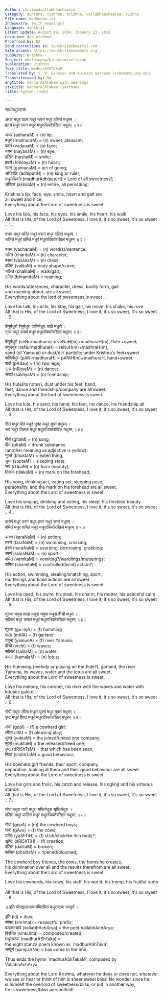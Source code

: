 ```yaml
---
Author: shriimadvallabhaachaarya
Category: aShTaka, vishhnu, krishna, vallabhaachaarya, vishnu
File name: madhunew.itx
Indexextra: (with meanings)
Language: Sanskrit
Latest update: August 19, 2004, January 23, 2016
Location: doc_vishhnu
Proofread by: NA
Send corrections to: Sanskrit@cheerful.com
Site access: https://sanskritdocuments.org
SubDeity: krishna
Subject: philosophy/hinduism/religion
Sublocation: vishhnu
Text title: madhurAShTakaM
Translated by: S. V. Ganesan and Avinash Sathaye (sohum@ms.uky.edu)
Transliterated by: NA
engtitle: madhurAShTakam with meanings
itxtitle: madhurAShTakam (sArtham)
title: मधुराष्टकम् (सार्थम्)

---
```

  
 सार्थमधुराष्टकं   
  
अधरं मधुरं वदनं मधुरं नयनं मधुरं हसितं मधुरम् ।  
हृदयं मधुरं गमनं मधुरं मधुराधिपतेरखिलं मधुरम् ॥ १॥  
  
  
  
अधरं (adharaM) = (n) lip;  
मधुरं (madhuraM) = (n) sweet, pleasant;  
वदनं (vadanaM) = (n) face;  
नयनं (nayanaM) = (n) eye;  
हसितं (hasitaM) = smile;  
हृदयं (hRidayaM) = (n) heart;  
गमनं (gamanaM) = act of going;  
अधिपतिः (adhipatiH) = (m) king or ruler;  
मधुराधिपतेः (madhurAdhipateH) = Lord of all sweetness!;  
अखिलं (akhilaM) = (n) entire, all pervading;  
  
Krishna's lip, face, eye, smile, heart and gait are  
all sweet and nice.  
Everything about the Lord of sweetness is sweet.  
  
Love his lips, his face, his eyes, his smile, his heart, his walk .  
All that is His, of the Lord of Sweetness, I love it, it's so sweet, it's so sweet .. 1..  
  
  
वचनं मधुरं चरितं मधुरं वसनं मधुरं वलितं मधुरम् ।  
चलितं मधुरं भ्रमितं मधुरं मधुराधिपतेरखिलं मधुरम् ॥ २॥  
  
  
  
वचनं (vachanaM) = (n) word(s)/sentence;  
चरितं (charitaM) = (n) character;  
वसनं (vasanaM) = (n) dress;  
वलितं (valitaM) = body shape/curve;  
चलितं (chalitaM) = walk/gait;  
भ्रमितं (bhramitaM) = roaming;  
  
  His words/utterances, character, dress, bodily form, gait  
and roaming about, are all sweet.  
 Everything about the lord of sweetness is sweet ..  
  
Love his talk, his acts, his stay, his gait, his move, his shake, his rove .  
All that is His, of the Lord of Sweetness, I love it, it's so sweet, it's so sweet .. 2..  
  
  
वेणुर्मधुरो रेणुर्मधुरः पाणिर्मधुरः पादौ मधुरौ ।  
नृत्यं मधुरं सख्यं मधुरं मधुराधिपतेरखिलं मधुरम् ॥ ३॥  
  
  
  
वेणुर्मधुरो (veNurmadhuro) = veNuH(m)+madhuraH(m), flute +sweet;  
रेणुर्मधुरः (reNurmadhuraH) = reNuH(m)+madhraH(m),  
sand (of Yamuna) or dust/dirt particle; under Krishna's feet+sweet  
पाणिर्मधुरः (pANirmadhuraH) = pANiH(m)+madhuraH, hand+sweet;  
पादौ (pAdau) = (m) two legs;  
नृत्यं (nRityaM) = (n) dance;  
सख्यं (sakhyaM) = (n) friendship;  
  
  His flute(its notes), dust under his feet, hand,  
feet, dance and friendship/company are all sweet.  
 Everything about the lord of sweetness is sweet.  
  
Love his lute, his sand, his hand, his feet, his dance, his friendship all .  
All that is His, of the Lord of Sweetness, I love it, it's so sweet, it's so sweet .. 3..  
  
  
गीतं मधुरं पीतं मधुरं भुक्तं मधुरं सुप्तं मधुरम् ।  
रूपं मधुरं तिलकं मधुरं मधुराधिपतेरखिलं मधुरम् ॥ ४॥  
  
  
  
गीतं (gItaM) = (n) song;  
पीतं (pItaM) = drunk substance.  
(another meaning as adjective is yellow);  
भुक्तं (bhuktaM) = eaten thing;  
सुप्तं (suptaM) = sleeping state;  
रूपं (rUpaM) = (n) form (beauty);  
तिलकं (tilakaM) = (n) mark on the forehead;  
  
  His song, drinking act, eating act, sleeping pose,  
personality, and the mark on his forehead are all sweet.  
 Everything about the Lord of sweetness is sweet.  
  
Love his singing, drinking and eating, his sleep, his freckled beauty .  
All that is His, of the Lord of Sweetness, I love it, it's so sweet, it's so sweet .. 4..  
  
  
करणं मधुरं तरणं मधुरं हरणं मधुरं रमणं मधुरम् ।  
वमितं मधुरं शमितं मधुरं मधुराधिपतेरखिलं मधुरम् ॥ ५॥  
  
  
  
करणं (karaNaM) = (n) action;  
तरणं (taraNaM) = (n) swimming, crossing;  
हरणं (haraNaM) = usurping, destroying, grabbing;  
रमणं (ramaNaM) = (n) sport;  
वमितं (vamitaM) = vomiting?/warblings/mutterings;  
शमितं (shamitaM) = controlled(timid) action?;  
  
  His action, swimming, stealing/snatching, sport,  
mutterings and timid actions are all sweet.  
 Everything about the Lord of sweetness is sweet.  
  
Love his deed, his swim, his steal, his charm, his mutter, his peaceful calm .  
All that is His, of the Lord of Sweetness, I love it, it's so sweet, it's so sweet .. 5..  
  
  
गुञ्जा मधुरा माला मधुरा यमुना मधुरा वीची मधुरा ।  
सलिलं मधुरं कमलं मधुरं मधुराधिपतेरखिलं मधुरम् ॥ ६॥  
  
  
  
गुञ्जा (gu~njA) = (f) humming  
माला (mAlA) = (f) garland  
यमुना (yamunA) = (f) river Yamuna;  
वीची (vIchI) = (f) waves;  
सलिलं (salilaM) = (n) water;  
कमलं (kamalaM) = (n) lotus;  
  
  His humming (melody or playing on the flute?), garland, the river  
Yamuna, its waves, water and the lotus are all sweet.  
 Everything about the Lord of sweetness is sweet.  
  
Love his melody, his coronet, his river with the waves and water with lotuses galore .  
All that is His, of the Lord of Sweetness, I love it, it's so sweet, it's so sweet .. 6..  
  
  
गोपी मधुरा लीला मधुरा युक्तं मधुरं मुक्तं मधुरम् ।  
दृष्टं मधुरं शिष्टं मधुरं मधुराधिपतेरखिलं मधुरम् ॥ ७॥  
  
  
  
गोपी (gopI) = (f) a cowherd girl;  
लीला (lIlA) = (f) pleasing play;  
युक्तं (yuktaM) = the joined/united one company;  
मुक्तं (muktaM) = the released/freed one;  
दृष्टं (dRiShTaM) = that which has been seen;  
शिष्टं (shiShTaM) = good behaviour;  
  
  His cowherd girl friends, their sport, company,  
separation, looking at them and their good behaviour are all sweet.  
 Everything about the Lord of sweetness is sweet.  
  
Love his girls and frolic, his catch and release, his ogling and his virtuous stance .  
All that is His, of the Lord of Sweetness, I love it, it's so sweet, it's so sweet .. 7..  
  
  
गोपा मधुरा गावो मधुरा यष्टिर्मधुरा सृष्टिर्मधुरा ।  
दलितं मधुरं फलितं मधुरं मधुराधिपतेरखिलं मधुरम् ॥ ८॥  
  
  
  
गोपा (gopA) = (m) the cowherd boys;  
गावो (gAvo) = (f) the cows;  
यष्टिः (yaShTiH) = (f) stick/sticklike thin body?;  
सृष्टिः (sRiShTiH) = (f) creation;  
दलितं (dalitaM) = broken;  
फलितं (phalitaM) = ripened/bloomed;  
  
  The cowherd boy friends, the cows, the forms he creates,  
his domination over all and the results therefrom are all sweet.  
 Everything about the Lord of sweetness is sweet.  
  
Love his cowherds, his cows, his staff, his world, his tromp, his fruitful romp .  
All that is His, of the Lord of Sweetness, I love it, it's so sweet, it's so sweet .. 8..  
  
  
 ॥ इति श्रीमद्वल्लभाचार्यविरचितं मधुराष्टकं सम्पूर्णं ॥  
  
  
  
इति (iti) = thus;  
श्रीमत् (shrImat) = respectful prefix;  
वल्लभाचार्य (vallabhAchArya) = the poet VallabhAchArya;  
विरचित (virachita) = composed/created;  
मधुराष्टक (madhurAShTaka) =  
the eight stanza poem known as `madhurAShTaka';  
सम्पूर्ण (sampUrNa) = has come to the end;  
  
   Thus ends the hymn `madhurAShTakaM', composed by  
VallabhAchArya.  
  
Everything about the Lord Krishna, whatever he does or does not, whatever  
we see or hear or think of him is sheer sweet bliss! No wonder since he  
is himself the overlord of sweetness/bliss, or put in another way,  
he is sweetness/bliss personified!  
  
